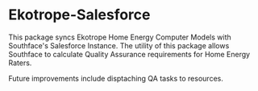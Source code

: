# Ekotrope-Salesforce

This package syncs Ekotrope Home Energy Computer Models with Southface's Salesforce Instance. The utility of this package allows Southface to calculate Quality Assurance requirements for Home Energy Raters. 

Future improvements include disptaching QA tasks to resources. 
